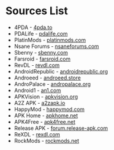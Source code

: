 # Sources List
- 4PDA - [4pda.to](https://4pda.to/)
- PDALife - [pdalife.com](https://pdalife.com/)
- PlatinMods - [platinmods.com](https://platinmods.com/)
- Nsane Forums - [nsaneforums.com](https://nsaneforums.com/)
- Sbenny - [sbenny.com](https://sbenny.com/)
- Farsroid - [farsroid.com](https://farsroid.com/)
- RevDL - [revdl.com](https://revdl.com/)
- AndroidRepublic - [androidrepublic.org](https://androidrepublic.org/)
- Androeed - [androeed.store](https://androeed.store/)
- AndroPalace - [andropalace.org](https://andropalace.org/)
- Android1 - [an1.com](https://an1.com/)
- APKVision - [apkvision.org](https://apkvision.org/)
- A2Z APK - [a2zapk.io](https://a2zapk.io/)
- HappyMod - [happymod.com](https://happymod.com/)
- APK Home - [apkhome.net](https://apkhome.net/)
- APK4Free - [apk4free.net](https://apk4free.net/)
- Release APK - [forum.release-apk.com](https://forum.release-apk.com/)
- ReXDL - [rexdl.com](https://rexdl.com/)
- RockMods - [rockmods.net](https://rockmods.net/)
